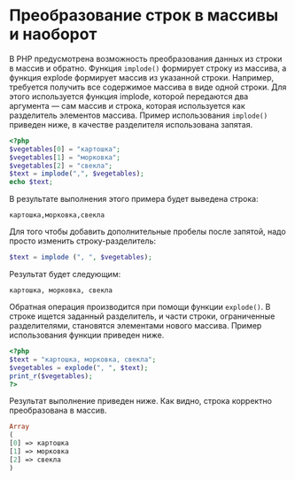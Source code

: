# Преобразование строк в массивы и наоборот


В РНР предусмотрена возможность преобразования данных из строки в 
массив и обратно. Функция `implode()` формирует строку из массива, а функция
explode формирует массив из указанной строки.
Например, требуется получить все содержимое массива в виде одной строки.
Для этого используется функция implode, которой передаются два 
аргумента — сам массив и строка, которая используется как разделитель элементов 
массива. Пример использования `implode()` приведен ниже, в качестве разделителя
использована запятая.

```php
<?php
$vegetables[0] = "картошка";
$vegetables[1] = "морковка";
$vegetables[2] = "свекла";
$text = implode(",", $vegetables);
echo $text;
```


В результате выполнения этого примера будет выведена строка:

`картошка,морковка,свекла`

Для того чтобы добавить дополнительные пробелы после запятой, надо 
просто изменить строку-разделитель:

```php
$text = implode (", ", $vegetables);
```

Результат будет следующим:

`картошка, морковка, свекла`

Обратная операция производится при помощи функции `explode()`. В строке
ищется заданный разделитель, и части строки, ограниченные разделителями,
становятся элементами нового массива. 
Пример использования функции 
приведен ниже.

```php
<?php
$text = "картошка, морковка, свекла";
$vegetables = explode(", ", $text);
print_r($vegetables);
?>
```

Результат выполнение приведен ниже. Как видно, строка корректно 
преобразована в массив.

```php
Array
(
[0] => картошка
[1] => морковка
[2] => свекла
)
```